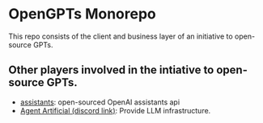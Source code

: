 # OpenGPTs Monorepo
This repo consists of the client and business layer of an initiative to open-source GPTs.

## Other players involved in the intiative to open-source GPTs.
-  [assistants](https://github.com/stellar-amenities/assistants): open-sourced OpenAI assistants api
- [Agent Artificial (discord link)](https://discord.gg/yKE2Q52R): Provide LLM infrastructure.
